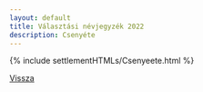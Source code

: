 ```yaml
---
layout: default
title: Választási névjegyzék 2022
description: Csenyéte
---
```


{% include settlementHTMLs/Csenyeete.html %}

[Vissza](./)